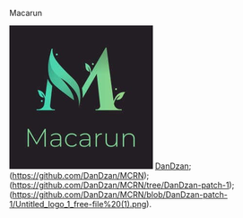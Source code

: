 Macarun

![Macarun](https://github.com/DanDzan/MCRN/blob/DanDzan-patch-1/Untitled_logo_1_free-file%20(1).png)
[DanDzan](https://github.com/DanDzan);
(https://github.com/DanDzan/MCRN);
(https://github.com/DanDzan/MCRN/tree/DanDzan-patch-1);
(https://github.com/DanDzan/MCRN/blob/DanDzan-patch-1/Untitled_logo_1_free-file%20(1).png).
